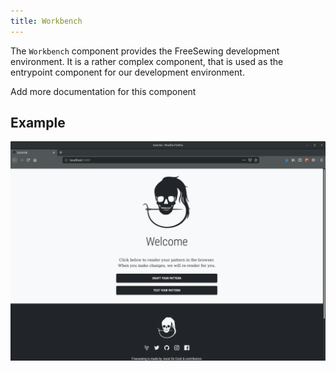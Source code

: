 ```yaml
---
title: Workbench
---
```


The `Workbench` component provides the FreeSewing development environment.
It is a rather complex component, that is used as the entrypoint component
for our development environment.

<Fixme> Add more documentation for this component </Fixme>

## Example

![Screenshot of the component](example.png)


